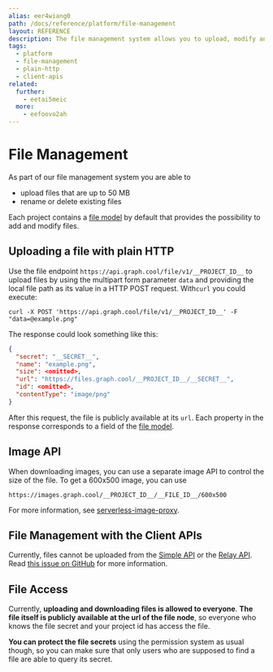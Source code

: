 ```yaml
---
alias: eer4wiang0
path: /docs/reference/platform/file-management
layout: REFERENCE
description: The file management system allows you to upload, modify and delete files with the GraphQL APIs. Files will be directly available in your backend.
tags:
  - platform
  - file-management
  - plain-http
  - client-apis
related:
  further:
    - eetai5meic
  more:
    - eefoovo2ah
---
```


# File Management

As part of our file management system you are able to

* upload files that are up to 50 MB
* rename or delete existing files

Each project contains a [file model](!alias-uhieg2shio#file-model) by default that provides the possibility to add and modify files.

## Uploading a file with plain HTTP

<!-- GITHUB_EXAMPLE('File upload with fetch', 'https://github.com/graphcool-examples/react-apollo-file-upload-example') -->

Use the file endpoint `https://api.graph.cool/file/v1/__PROJECT_ID__` to upload files by using the multipart form parameter `data` and providing the local file path as its value in a HTTP POST request.
With`curl` you could execute:

`curl -X POST 'https://api.graph.cool/file/v1/__PROJECT_ID__' -F "data=@example.png"`

The response could look something like this:

```JSON
{
  "secret": "__SECRET__",
  "name": "example.png",
  "size": <omitted>,
  "url": "https://files.graph.cool/__PROJECT_ID__/__SECRET__",
  "id": <omitted>,
  "contentType": "image/png"
}
```

After this request, the file is publicly available at its `url`. Each property in the response corresponds to a field of the [file model](!alias-uhieg2shio#file-model).

## Image API

When downloading images, you can use a separate image API to control the size of the file. To get a 600x500 image, you can use

```
https://images.graph.cool/__PROJECT_ID__/__FILE_ID__/600x500
```

For more information, see [serverless-image-proxy](https://github.com/graphcool/serverless-image-proxy).

## File Management with the Client APIs

Currently, files cannot be uploaded from the [Simple API](!alias-heshoov3ai) or the [Relay API](!alias-aizoong9ah). Read [this issue on GitHub](https://github.com/apollographql/apollo/issues/65) for more information.

## File Access

Currently, **uploading and downloading files is allowed to everyone**. **The file itself is publicly available at the url of the file node**, so everyone who knows the file secret and your project id has access the file.

**You can protect the file secrets** using the permission system as usual though, so you can make sure that only users who are supposed to find a file are able to query its secret.
